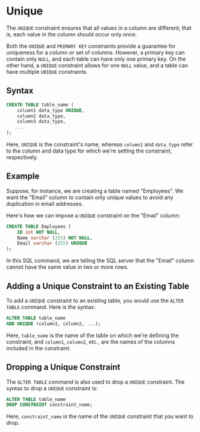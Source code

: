 # Unique

The `UNIQUE` constraint ensures that all values in a column are different; that is, each value in the column should occur only once.

Both the `UNIQUE` and `PRIMARY KEY` constraints provide a guarantee for uniqueness for a column or set of columns. However, a primary key can contain only `NULL`, and each table can have only one primary key. On the other hand, a `UNIQUE` constraint allows for one `NULL` value, and a table can have multiple `UNIQUE` constraints.

## Syntax
```sql
CREATE TABLE table_name (
    column1 data_type UNIQUE,
    column2 data_type,
    column3 data_type,
   ....
);
```

Here, `UNIQUE` is the constraint's name, whereas `column1` and `data_type` refer to the column and data type for which we're setting the constraint, respectively.

## Example

Suppose, for instance, we are creating a table named "Employees". We want the "Email" column to contain only unique values to avoid any duplication in email addresses. 

Here's how we can impose a `UNIQUE` constraint on the "Email" column:

```sql
CREATE TABLE Employees (
    ID int NOT NULL,
    Name varchar (255) NOT NULL,
    Email varchar (255) UNIQUE
);
```

In this SQL command, we are telling the SQL server that the "Email" column cannot have the same value in two or more rows.

## Adding a Unique Constraint to an Existing Table

To add a `UNIQUE` constraint to an existing table, you would use the `ALTER TABLE` command. Here is the syntax:

```sql
ALTER TABLE table_name
ADD UNIQUE (column1, column2, ...);
```
Here, `table_name` is the name of the table on which we're defining the constraint, and `column1`, `column2`, etc., are the names of the columns included in the constraint.

## Dropping a Unique Constraint

The `ALTER TABLE` command is also used to drop a `UNIQUE` constraint. The syntax to drop a `UNIQUE` constraint is:

```sql
ALTER TABLE table_name
DROP CONSTRAINT constraint_name;
```

Here, `constraint_name` is the name of the `UNIQUE` constraint that you want to drop.